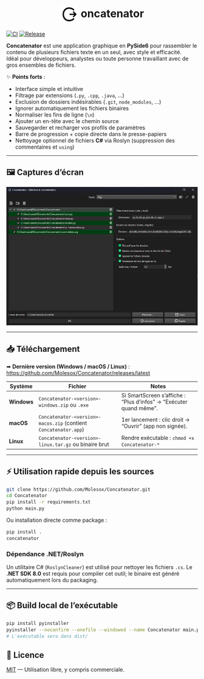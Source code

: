 
<h1 align="center">
  <img src="icons/app.svg" alt="Concatenator logo" width="48" height="48" style="vertical-align: middle;"> oncatenator
</h1>

[![CI](https://github.com/Molesox/Concatenator/actions/workflows/python-ci.yml/badge.svg)](https://github.com/Molesox/Concatenator/actions/workflows/python-ci.yml)
[![Release](https://github.com/Molesox/Concatenator/actions/workflows/release-multi-os.yml/badge.svg)](https://github.com/Molesox/Concatenator/actions/workflows/release-multi-os.yml)


**Concatenator** est une application graphique  en **PySide6** pour rassembler le contenu de plusieurs fichiers texte en un seul, avec style et efficacité.  
Idéal pour développeurs, analystes ou toute personne travaillant avec de gros ensembles de fichiers.

✨ **Points forts** :
- Interface simple et intuitive
- Filtrage par extensions (`.py`, `.cpp`, `.java`, …)
- Exclusion de dossiers indésirables (`.git`, `node_modules`, …)
- Ignorer automatiquement les fichiers binaires
- Normaliser les fins de ligne (`\n`)
- Ajouter un en-tête avec le chemin source
- Sauvegarder et recharger vos profils de paramètres
- Barre de progression + copie directe dans le presse-papiers
- Nettoyage optionnel de fichiers **C#** via Roslyn (suppression des commentaires et `using`)

---

## 🖼️ Captures d’écran

![Interface principale](assets/screenshot.png)

---

## 📥 Téléchargement

➡ **Dernière version (Windows / macOS / Linux)** :  
https://github.com/Molesox/Concatenator/releases/latest

| Système | Fichier | Notes |
|---|---|---|
| **Windows** | `Concatenator-<version>-windows.zip` ou `.exe` | Si SmartScreen s’affiche : “Plus d’infos” → “Exécuter quand même”. |
| **macOS** | `Concatenator-<version>-macos.zip` (contient `Concatenator.app`) | 1er lancement : clic droit → “Ouvrir” (app non signée). |
| **Linux** | `Concatenator-<version>-linux.tar.gz` ou binaire brut | Rendre exécutable : `chmod +x Concatenator-*` |

---

## ⚡ Utilisation rapide depuis les sources

```bash
git clone https://github.com/Molesox/Concatenator.git
cd Concatenator
pip install -r requirements.txt
python main.py
````

Ou installation directe comme package :

```bash
pip install .
concatenator
```

### Dépendance .NET/Roslyn

Un utilitaire C# (`RoslynCleaner`) est utilisé pour nettoyer les fichiers `.cs`.
Le **.NET SDK 8.0** est requis pour compiler cet outil; le binaire est généré automatiquement lors du packaging.

---

## 📦 Build local de l’exécutable

```bash
pip install pyinstaller
pyinstaller --noconfirm --onefile --windowed --name Concatenator main.py
# L'exécutable sera dans dist/
```



## 📜 Licence

[MIT](LICENSE) — Utilisation libre, y compris commerciale.

 
